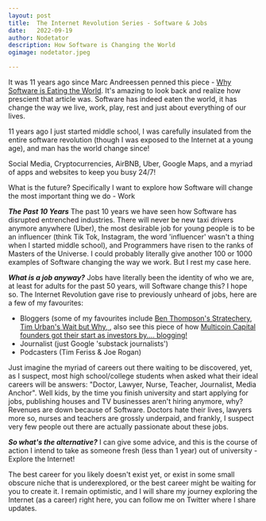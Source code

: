 ```yaml
---
layout: post
title:	The Internet Revolution Series - Software & Jobs
date:	2022-09-19
author:	Nodetator
description: How Software is Changing the World
ogimage: nodetator.jpeg

---
```


It was 11 years ago since Marc Andreessen penned this piece - [Why Software is Eating the World](https://www.wsj.com/articles/SB10001424053111903480904576512250915629460). It's amazing to look back and realize how prescient that article was.  Software has indeed eaten the world, it has change the way we live, work, play, rest and just about everything of our lives.  

11 years ago I just started middle school, I was carefully insulated from the entire software revolution (though I was exposed to the Internet at a young age), and man has the world change since! 

Social Media, Cryptocurrencies, AirBNB, Uber, Google Maps, and a myriad of apps and websites to keep you busy 24/7!

What is the future? Specifically I want to explore how Software will change the most important thing we do - Work 

***The Past 10 Years***
The past 10 years we have seen how Software has disrupted entrenched industries. There will never be new taxi drivers anymore anywhere (Uber), the most desirable job for young people is to be an influencer (think Tik Tok, Instagram, the word 'influencer' wasn't a thing when I started middle school), and Programmers have risen to the ranks of Masters of the Universe. I could probably literally give another 100 or 1000 examples of Software changing the way we work. But I rest my case here.

***What is a job anyway?***
Jobs have literally been the identity of who we are, at least for adults for the past 50 years, will Software change this? I hope so. The Internet Revolution gave rise to previously unheard of jobs, here are a few of my favourites:

 - Bloggers (some of my favourites include [Ben Thompson's Stratechery](https://stratechery.com/), [Tim Urban's Wait but Why, ](https://waitbutwhy.com/), also see this piece of how [Multicoin Capital founders got their start as investors by.... blogging!](https://www.readthegeneralist.com/briefing/multicoin-capital-1)
 - Journalist (just Google 'substack journalists')
 - Podcasters (Tim Feriss & Joe Rogan)

Just imagine the myriad of careers out there waiting to be discovered, yet, as I suspect, most high school/college students when asked what their ideal careers will be answers: "Doctor, Lawyer, Nurse, Teacher, Journalist, Media Anchor". Well kids, by the time you finish university and start applying for jobs, publishing houses and TV businesses aren't hiring anymore, why? Revenues are down because of Software. Doctors hate their lives, lawyers more so, nurses and teachers are grossly underpaid, and frankly, I suspect very few people out there are actually passionate about these jobs.

***So what's the alternative?***
I can give some advice, and this is the course of action I intend to take as someone fresh (less than 1  year) out of university - Explore the Internet! 

The best career for you likely doesn't exist yet, or exist in some small obscure niche that is underexplored, or the best career might be waiting for you to create it. I remain optimistic, and I will share my journey exploring the Internet (as a career) right here, you can follow me on Twitter where I share updates.
